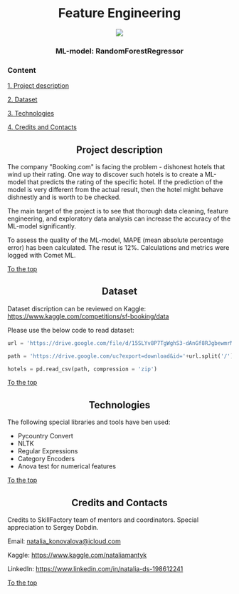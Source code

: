 # <center> Feature Engineering </center>
<center><img src = https://ml40sfg0bc2m.i.optimole.com/w:362/h:203/q:mauto/dpr:2.6/f:avif/https://lostontheroute.com/wp-content/uploads/2023/02/consigli-utili-per-risparmiare-prenotando-su-booking-com.webp></center>

### <center> ML-model: RandomForestRegressor </center>

### Content
[1. Project description](README.md#project-description)

[2. Dataset](README.md#dataset)

[3. Technologies](README.md#technologies)

[4. Credits and Contacts](README.md#credits-and-contacts)


## <center> Project description </center>

The company "Booking.com" is facing the problem - dishonest hotels that wind up their rating. One way to discover such hotels is to create a ML-model that predicts the rating of the specific hotel. If the prediction of the model is very different from the actual result, then the hotel might behave dishnestly and is worth to be checked.

The main target of the project is to see that thorough data cleaning, feature engineering, and exploratory data analysis can increase the accuracy of the ML-model significantly. 

To assess the quality of the ML-model, MAPE (mean absolute percentage error) has been calculated. The resut is 12%. Calculations and metrics were logged with Comet ML.

[To the top](README.md#content)

## <center> Dataset </center>

Dataset discription can be reviewed on Kaggle: https://www.kaggle.com/competitions/sf-booking/data

Please use the below code to read dataset:
``` python
url = 'https://drive.google.com/file/d/15SLYv8P7TgWghS3-dAnGf8RJgbewmrM5/view?usp=drive_link'

path = 'https://drive.google.com/uc?export=download&id='+url.split('/')[-2]

hotels = pd.read_csv(path, compression = 'zip')
```

[To the top](README.md#content)

## <center> Technologies </center>

The following special libraries and tools have ben used:

- Pycountry Convert
- NLTK
- Regular Expressions
- Category Encoders
- Anova test for numerical features

[To the top](README.md#content)

## <center> Credits and Contacts </center>

Credits to SkillFactory team of mentors and coordinators. Special appreciation to Sergey Dobdin.

Email: natalia_konovalova@icloud.com

Kaggle: https://www.kaggle.com/nataliamantyk 

LinkedIn: https://www.linkedin.com/in/natalia-ds-198612241

[To the top](README.md#content)



